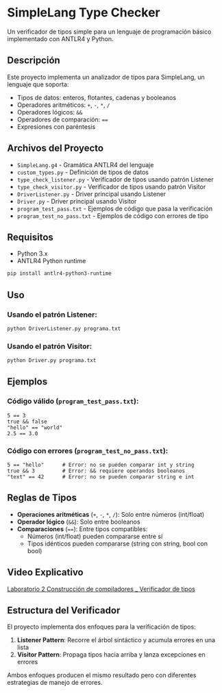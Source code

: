 # SimpleLang Type Checker

Un verificador de tipos simple para un lenguaje de programación básico implementado con ANTLR4 y Python.

## Descripción

Este proyecto implementa un analizador de tipos para SimpleLang, un lenguaje que soporta:
- Tipos de datos: enteros, flotantes, cadenas y booleanos
- Operadores aritméticos: `+`, `-`, `*`, `/`
- Operadores lógicos: `&&`
- Operadores de comparación: `==`
- Expresiones con paréntesis

## Archivos del Proyecto

- `SimpleLang.g4` - Gramática ANTLR4 del lenguaje
- `custom_types.py` - Definición de tipos de datos
- `type_check_listener.py` - Verificador de tipos usando patrón Listener
- `type_check_visitor.py` - Verificador de tipos usando patrón Visitor
- `DriverListener.py` - Driver principal usando Listener
- `Driver.py` - Driver principal usando Visitor
- `program_test_pass.txt` - Ejemplos de código que pasa la verificación
- `program_test_no_pass.txt` - Ejemplos de código con errores de tipo

## Requisitos

- Python 3.x
- ANTLR4 Python runtime
```bash
pip install antlr4-python3-runtime
```

## Uso

### Usando el patrón Listener:
```bash
python DriverListener.py programa.txt
```

### Usando el patrón Visitor:
```bash
python Driver.py programa.txt
```

## Ejemplos

### Código válido (`program_test_pass.txt`):
```
5 == 3
true && false
"hello" == "world"
2.5 == 3.0
```

### Código con errores (`program_test_no_pass.txt`):
```
5 == "hello"      # Error: no se pueden comparar int y string
true && 3         # Error: && requiere operandos booleanos
"text" == 42      # Error: no se pueden comparar string e int
```

## Reglas de Tipos

- **Operaciones aritméticas** (`+`, `-`, `*`, `/`): Solo entre números (int/float)
- **Operador lógico** (`&&`): Solo entre booleanos
- **Comparaciones** (`==`): Entre tipos compatibles:
  - Números (int/float) pueden compararse entre sí
  - Tipos idénticos pueden compararse (string con string, bool con bool)

## Video Explicativo
[Laboratorio 2 Construcción de compiladores _ Verificador de tipos](https://youtu.be/eaOmnPHg7nQ)

## Estructura del Verificador

El proyecto implementa dos enfoques para la verificación de tipos:

1. **Listener Pattern**: Recorre el árbol sintáctico y acumula errores en una lista
2. **Visitor Pattern**: Propaga tipos hacia arriba y lanza excepciones en errores

Ambos enfoques producen el mismo resultado pero con diferentes estrategias de manejo de errores.